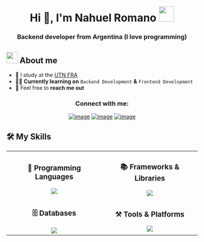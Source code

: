 <h1 align="center">Hi 👋, I'm Nahuel Romano <img width="40" src="https://emoji.gg/assets/emoji/7333-parrotdance.gif"></h1>
<h3 align="center">Backend developer from Argentina (I love programming)</h3>
<!--About Me-->

## <picture><img src = "https://media.tenor.com/V6eqjObT7DQAAAAj/hola.gif" width = 30px></picture> About me

- :school: I study at the [UTN FRA](https://utn.edu.ar/es/)
- :technologist: **Currently learning on** `Backend Development` **&** `Frontend Development`
- :email: Feel free to **reach me out**<br>

<h3 align="center">Connect with me:</h3>
<div align="center">

[![image](https://img.shields.io/badge/LinkedIn-2962c4?style=for-the-badge&logo=linkedin&logoColor=white)](https://www.linkedin.com/in/osvaldx)
[![image](https://img.shields.io/badge/Discord-5865F2.svg?style=for-the-badge&logo=Discord&logoColor=white)](https://discord.com/users/1141746983053303820)
[![image](https://img.shields.io/badge/Gmail-c43c37?style=for-the-badge&logo=gmail&logoColor=white)](mailto:romanonahuel24@gmail.com)
  
</div>

## 🛠️ My Skills

<div align="center">

<table>
  <tr>
    <td align="center" width="50%">
      <h3>🐍 Programming Languages</h3>
      <a href="https://github.com/osvaldx"><img src="https://skillicons.dev/icons?i=python,java,cs,typescript,javascript,html,css" />
    </td>
    <td align="center" width="50%">
      <h3>📚 Frameworks & Libraries</h3>
      <a href="https://github.com/osvaldx"><img src="https://skillicons.dev/icons?i=angular,nestjs,nodejs,express,spring,tailwind" />
    </td>
  </tr>
  <tr>
    <td align="center" width="50%">
      <h3>🗄️ Databases</h3>
      <a href="https://github.com/osvaldx"><img src="https://skillicons.dev/icons?i=mysql,mongodb,supabase" />
    </td>
    <td align="center" width="50%">
      <h3>⚒️ Tools & Platforms</h3>
      <a href="https://github.com/osvaldx"><img src="https://skillicons.dev/icons?i=git,github,vscode,visualstudio,linux" />
    </td>
  </tr>
</table>

</div>
